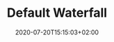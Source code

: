 ---
title: "Default Waterfall"
date: 2020-07-20T15:15:03+02:00
series:
tags: ['default', 'default waterfall']
categories: ['Eurex']
---
